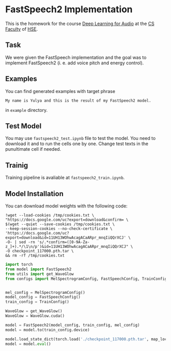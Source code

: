 # FastSpeech2 Implementation

This is the homework for the course [Deep Learning for Audio](https://github.com/markovka17/dla) at the [CS Faculty](https://cs.hse.ru/en/)
  of [HSE](https://www.hse.ru/en/).

## Task
We were given the FastSpeech implementation and the goal was to implement FastSpeech2 (i. e. add voice pitch and energy control).

## Examples
You can find generated examples with target phrase 

`My name is Yulya and this is the result of my FastSpeech2 model.`

in `example` directory.

## Test Model
You may use `fastspeech2_test.ipynb` file to test the model. You need to download it and to run the cells one by one. Change test texts in the punultimate cell if needed.

## Trainig
Training pipeline is avaliable at `fastspeech2_train.ipynb`.

## Model Installation
You can download model weights with the following code:

```shell
!wget --load-cookies /tmp/cookies.txt \
"https://docs.google.com/uc?export=download&confirm= \
$(wget --quiet --save-cookies /tmp/cookies.txt \
--keep-session-cookies --no-check-certificate \
'https://docs.google.com/uc?export=download&id=11UH13WOhwAcagACaARpr_mnqIiQQrXCJ' \
-O- | sed -rn 's/.*confirm=([0-9A-Za-z_]+).*/\1\n/p')&id=11UH13WOhwAcagACaARpr_mnqIiQQrXCJ" \
-O checkpoint_117000.pth.tar \
&& rm -rf /tmp/cookies.txt
```

```python
import torch
from model import FastSpeech2
from utils import get_WaveGlow
from configs import MelSpectrogramConfig, FastSpeechConfig, TrainConfig


mel_config = MelSpectrogramConfig()
model_config = FastSpeechConfig()
train_config = TrainConfig()

WaveGlow = get_WaveGlow()
WaveGlow = WaveGlow.cuda()

model = FastSpeech2(model_config, train_config, mel_config)
model = model.to(train_config.device)

model.load_state_dict(torch.load('./checkpoint_117000.pth.tar', map_location='cuda:0')['model'])
model = model.eval()
```
